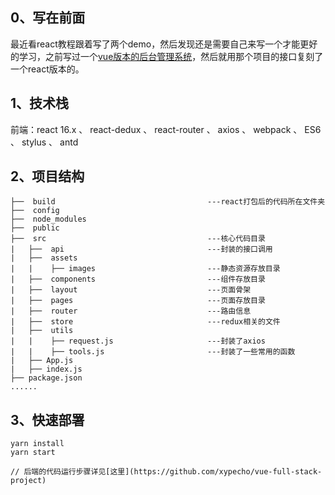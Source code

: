 ## 0、写在前面
最近看react教程跟着写了两个demo，然后发现还是需要自己来写一个才能更好的学习，之前写过一个[vue版本的后台管理系统](https://github.com/xypecho/vue-full-stack-project)，然后就用那个项目的接口复刻了一个react版本的。

## 1、技术栈
前端：react 16.x 、 react-dedux 、 react-router 、 axios 、 webpack 、 ES6 、 stylus 、 antd

## 2、项目结构

```
├──  build                                  ---react打包后的代码所在文件夹
├──  config                              
├──  node_modules                          
├──  public                          
├──  src                                    ---核心代码目录
|   ├──  api                                ---封装的接口调用
|   ├──  assets                            
|   |    ├── images                         ---静态资源存放目录
|   ├──  components                         ---组件存放目录
|   ├──  layout                             ---页面骨架
|   ├──  pages                              ---页面存放目录
|   ├──  router                             ---路由信息
|   ├──  store                              ---redux相关的文件
|   ├──  utils                              
|   |    ├── request.js                     ---封装了axios
|   |    ├── tools.js                       ---封装了一些常用的函数
|   ├── App.js                           
|   ├── index.js                          
├── package.json     
......                                      
```

## 3、快速部署

```
yarn install     
yarn start

// 后端的代码运行步骤详见[这里](https://github.com/xypecho/vue-full-stack-project)
```
